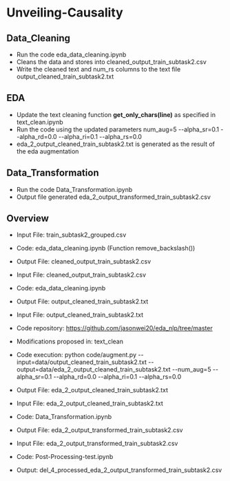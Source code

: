 # Unveiling-Causality

## Data_Cleaning
- Run the code eda_data_cleaning.ipynb
- Cleans the data and stores into cleaned_output_train_subtask2.csv
- Write the cleaned text and num_rs columns to the text file output_cleaned_train_subtask2.txt

## EDA
- Update the text cleaning function **get_only_chars(line)** as specified in text_clean.ipynb
- Run the code using the updated parameters num_aug=5 --alpha_sr=0.1 --alpha_rd=0.0 --alpha_ri=0.1 --alpha_rs=0.0
- eda_2_output_cleaned_train_subtask2.txt is generated as the result of the eda augmentation

 ## Data_Transformation
 - Run the code Data_Transformation.ipynb
 - Output file generated eda_2_output_transformed_train_subtask2.csv

## Overview

- Input File: train_subtask2_grouped.csv
- Code: eda_data_cleaning.ipynb (Function remove_backslash())
- Output File: cleaned_output_train_subtask2.csv

- Input File: cleaned_output_train_subtask2.csv
- Code: eda_data_cleaning.ipynb
- Output File: output_cleaned_train_subtask2.txt


- Input File: output_cleaned_train_subtask2.txt
- Code repository: https://github.com/jasonwei20/eda_nlp/tree/master
- Modifications proposed in: text_clean
- Code execution: python code/augment.py --input=data/output_cleaned_train_subtask2.txt --output=data/eda_2_output_cleaned_train_subtask2.txt --num_aug=5 --alpha_sr=0.1 --alpha_rd=0.0 --alpha_ri=0.1 --alpha_rs=0.0
- Output File: eda_2_output_cleaned_train_subtask2.txt

- Input File: eda_2_output_cleaned_train_subtask2.txt
- Code: Data_Transformation.ipynb
- Output File: eda_2_output_transformed_train_subtask2.csv

- Input File: eda_2_output_transformed_train_subtask2.csv
- Code: Post-Processing-test.ipynb
- Output: del_4_processed_eda_2_output_transformed_train_subtask2.csv
